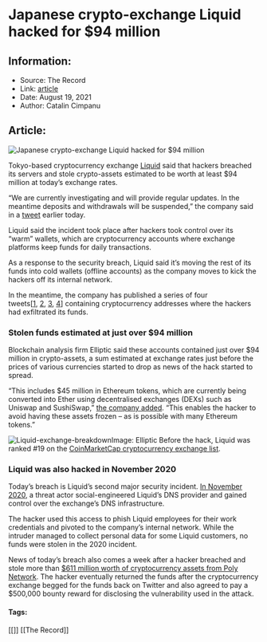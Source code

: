 # Japanese crypto-exchange Liquid hacked for $94 million
### 

## Information:
+ Source: The Record
+ Link: [article](https://therecord.media/japanese-crypto-exchange-liquid-hacked-for-94-million/)
+ Date: August 19, 2021
+ Author: Catalin Cimpanu


## Article:
![Japanese crypto-exchange Liquid hacked for $94 million](https://therecord.media/wp-content/uploads/2021/08/liquid.png)

Tokyo-based cryptocurrency exchange [Liquid](https://www.liquid.com) said that hackers breached its servers and stole crypto-assets estimated to be worth at least $94 million at today’s exchange rates.


“We are currently investigating and will provide regular updates. In the meantime deposits and withdrawals will be suspended,” the company said in a [tw](https://twitter.com/Liquid_Global/status/1428176357515612165)[e](https://twitter.com/Liquid_Global/status/1428176357515612165)[et](https://twitter.com/Liquid_Global/status/1428176357515612165) earlier today.


Liquid said the incident took place after hackers took control over its “warm” wallets, which are cryptocurrency accounts where exchange platforms keep funds for daily transactions.


As a response to the security breach, Liquid said it’s moving the rest of its funds into cold wallets (offline accounts) as the company moves to kick the hackers off its internal network.


In the meantime, the company has published a series of four tweets[[1](https://twitter.com/Liquid_Global/status/1428176358996279297), [2](https://twitter.com/Liquid_Global/status/1428248815723819012), [3](https://twitter.com/Liquid_Global/status/1428260980828540932), [4](https://twitter.com/Liquid_Global/status/1428289458349215749)] containing cryptocurrency addresses where the hackers had exfiltrated its funds.


### Stolen funds estimated at just over $94 million


Blockchain analysis firm Elliptic said these accounts contained just over $94 million in crypto-assets, a sum estimated at exchange rates just before the prices of various currencies started to drop as news of the hack started to spread.


“This includes $45 million in Ethereum tokens, which are currently being converted into Ether using decentralised exchanges (DEXs) such as Uniswap and SushiSwap,” [the company added](https://www.elliptic.co/blog/liquid-exchange-hacked-94-million-stolen). “This enables the hacker to avoid having these assets frozen – as is possible with many Ethereum tokens.”


![Liquid-exchange-breakdown](https://www-therecord.recfut.com/wp-content/uploads/2021/08/Liquid-exchange-breakdown.jpg)Image: Elliptic
Before the hack, Liquid was ranked #19 on the [CoinMarketCap cryptocurrency exchange list](https://coinmarketcap.com/rankings/exchanges/).


### Liquid was also hacked in November 2020


Today’s breach is Liquid’s second major security incident. [In November 2020](https://blog.liquid.com/security-incident-november-13-2020), a threat actor social-engineered Liquid’s DNS provider and gained control over the exchange’s DNS infrastructure.


The hacker used this access to phish Liquid employees for their work credentials and pivoted to the company’s internal network. While the intruder managed to collect personal data for some Liquid customers, no funds were stolen in the 2020 incident.


News of today’s breach also comes a week after a hacker breached and stole more than [$611 million worth of cryptocurrency assets from Poly Network](https://therecord.media/hacker-steals-600-million-from-poly-network-in-biggest-cryptocurrency-hack-ever/). The hacker eventually returned the funds after the cryptocurrency exchange begged for the funds back on Twitter and also agreed to pay a $500,000 bounty reward for disclosing the vulnerability used in the attack.





#### Tags:
[[]] [[The Record]]
